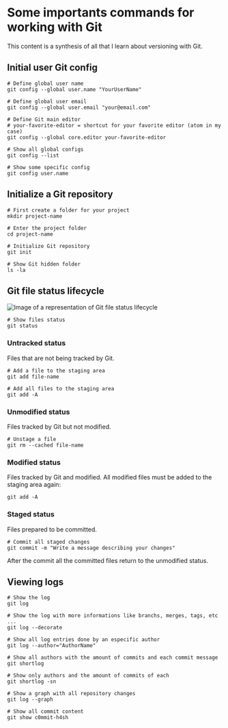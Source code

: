 # Some importants commands for working with Git

This content is a synthesis of all that I learn about versioning with Git.

## Initial user Git config

```shell
# Define global user name
git config --global user.name "YourUserName"

# Define global user email
git config --global user.email "your@email.com"

# Define Git main editor
# your-favorite-editor = shortcut for your favorite editor (atom in my case)
git config --global core.editor your-favorite-editor

# Show all global configs
git config --list

# Show some specific config
git config user.name
```

## Initialize a Git repository

```shell
# First create a folder for your project
mkdir project-name

# Enter the project folder
cd project-name

# Initialize Git repository
git init

# Show Git hidden folder
ls -la
```
## Git file status lifecycle

![Image of a representation of Git file status lifecycle](https://github.com/EricDosReis/git-commands/blob/master/git-file-status-lifecycle.jpg)

```shell
# Show files status
git status
```

### Untracked status
Files that are not being tracked by Git.

```shell
# Add a file to the staging area
git add file-name

# Add all files to the staging area
git add -A
```

### Unmodified status
Files tracked by Git but not modified.

```shell
# Unstage a file
git rm --cached file-name
```

### Modified status
Files tracked by Git and modified. All modified files must be added to the staging area again:

```shell
git add -A
```

### Staged status
Files prepared to be committed.

```shell
# Commit all staged changes
git commit -m "Write a message describing your changes"
```

After the commit all the committed files return to the unmodified status.

## Viewing logs

```shell
# Show the log
git log

# Show the log with more informations like branchs, merges, tags, etc ...
git log --decorate

# Show all log entries done by an especific author
git log --author="AuthorName"

# Show all authors with the amount of commits and each commit message
git shortlog

# Show only authors and the amount of commits of each
git shortlog -sn

# Show a graph with all repository changes
git log --graph

# Show all commit content
git show c0mmit-h4sh
```
